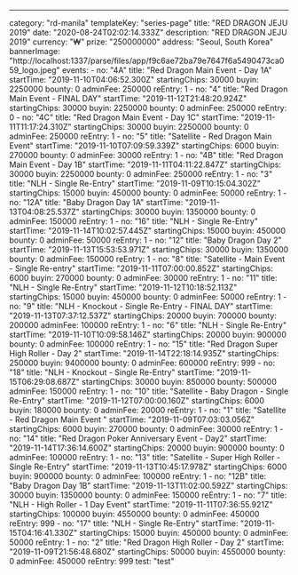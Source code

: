 ---
  category: "rd-manila"
  templateKey: "series-page"
  title: "RED DRAGON JEJU 2019"
  date: "2020-08-24T02:02:14.333Z"
  description: "RED DRAGON JEJU 2019"
  currency: "₩"
  prize: "250000000"
  address: "Seoul, South Korea"
  bannerImage: "http://localhost:1337/parse/files/app/f9c6ae72ba79e7647f6a5490473ca059_logo.jpeg"
  events: 
    - 
      no: "4A"
      title: "Red Dragon Main Event - Day 1A"
      startTime: "2019-11-10T04:06:52.300Z"
      startingChips: 30000
      buyin: 2250000
      bounty: 0
      adminFee: 250000
      reEntry: 1
    - 
      no: "4"
      title: "Red Dragon Main Event - FINAL DAY"
      startTime: "2019-11-12T21:48:20.924Z"
      startingChips: 30000
      buyin: 2250000
      bounty: 0
      adminFee: 250000
      reEntry: 0
    - 
      no: "4C"
      title: "Red Dragon Main Event - Day 1C"
      startTime: "2019-11-11T11:17:24.310Z"
      startingChips: 30000
      buyin: 2250000
      bounty: 0
      adminFee: 250000
      reEntry: 1
    - 
      no: "5"
      title: "Satellite - Red Dragon Main Event"
      startTime: "2019-11-10T07:09:59.339Z"
      startingChips: 6000
      buyin: 270000
      bounty: 0
      adminFee: 30000
      reEntry: 1
    - 
      no: "4B"
      title: "Red Dragon Main Event - Day 1B"
      startTime: "2019-11-11T04:11:22.847Z"
      startingChips: 30000
      buyin: 2250000
      bounty: 0
      adminFee: 250000
      reEntry: 1
    - 
      no: "3"
      title: "NLH - Single Re-Entry"
      startTime: "2019-11-09T10:15:04.302Z"
      startingChips: 15000
      buyin: 450000
      bounty: 0
      adminFee: 50000
      reEntry: 1
    - 
      no: "12A"
      title: "Baby Dragon Day 1A"
      startTime: "2019-11-13T04:08:25.537Z"
      startingChips: 30000
      buyin: 1350000
      bounty: 0
      adminFee: 150000
      reEntry: 1
    - 
      no: "16"
      title: "NLH - Single Re-Entry"
      startTime: "2019-11-14T10:02:57.445Z"
      startingChips: 15000
      buyin: 450000
      bounty: 0
      adminFee: 50000
      reEntry: 1
    - 
      no: "12"
      title: "Baby Dragon Day 2"
      startTime: "2019-11-13T15:53:53.971Z"
      startingChips: 30000
      buyin: 1350000
      bounty: 0
      adminFee: 150000
      reEntry: 1
    - 
      no: "8"
      title: "Satellite - Main Event - Single Re-entry"
      startTime: "2019-11-11T07:00:00.852Z"
      startingChips: 6000
      buyin: 270000
      bounty: 0
      adminFee: 30000
      reEntry: 1
    - 
      no: "11"
      title: "NLH - Single Re-Entry"
      startTime: "2019-11-12T10:18:52.113Z"
      startingChips: 15000
      buyin: 450000
      bounty: 0
      adminFee: 50000
      reEntry: 1
    - 
      no: "9"
      title: "NLH - Knockout - Single Re-Entry - FINAL DAY"
      startTime: "2019-11-13T07:37:12.537Z"
      startingChips: 20000
      buyin: 700000
      bounty: 200000
      adminFee: 100000
      reEntry: 1
    - 
      no: "6"
      title: "NLH - Single Re-Entry"
      startTime: "2019-11-10T10:09:58.146Z"
      startingChips: 20000
      buyin: 900000
      bounty: 0
      adminFee: 100000
      reEntry: 1
    - 
      no: "15"
      title: "Red Dragon Super High Roller - Day 2"
      startTime: "2019-11-14T22:18:14.935Z"
      startingChips: 250000
      buyin: 9400000
      bounty: 0
      adminFee: 600000
      reEntry: 999
    - 
      no: "18"
      title: "NLH - Knockout - Single Re-Entry"
      startTime: "2019-11-15T06:29:08.687Z"
      startingChips: 30000
      buyin: 850000
      bounty: 500000
      adminFee: 150000
      reEntry: 1
    - 
      no: "10"
      title: "Satellite - Baby Dragon - Single Re-Entry"
      startTime: "2019-11-12T07:00:00.160Z"
      startingChips: 6000
      buyin: 180000
      bounty: 0
      adminFee: 20000
      reEntry: 1
    - 
      no: "1"
      title: "Satellite - Red Dragon Main Event "
      startTime: "2019-11-09T07:03:03.056Z"
      startingChips: 6000
      buyin: 270000
      bounty: 0
      adminFee: 30000
      reEntry: 1
    - 
      no: "14"
      title: "Red Dragon Poker Anniversary Event - Day2"
      startTime: "2019-11-14T17:36:14.600Z"
      startingChips: 20000
      buyin: 900000
      bounty: 0
      adminFee: 100000
      reEntry: 1
    - 
      no: "13"
      title: "Satellite - Super High Roller - Single Re-Entry"
      startTime: "2019-11-13T10:45:17.978Z"
      startingChips: 6000
      buyin: 900000
      bounty: 0
      adminFee: 100000
      reEntry: 1
    - 
      no: "12B"
      title: "Baby Dragon Day 1B"
      startTime: "2019-11-13T11:02:00.592Z"
      startingChips: 30000
      buyin: 1350000
      bounty: 0
      adminFee: 150000
      reEntry: 1
    - 
      no: "7"
      title: "NLH - High Roller - 1 Day Event"
      startTime: "2019-11-11T07:36:55.921Z"
      startingChips: 100000
      buyin: 4550000
      bounty: 0
      adminFee: 450000
      reEntry: 999
    - 
      no: "17"
      title: "NLH - Single Re-Entry"
      startTime: "2019-11-15T04:16:41.330Z"
      startingChips: 15000
      buyin: 450000
      bounty: 0
      adminFee: 50000
      reEntry: 1
    - 
      no: "2"
      title: "Red Dragon High Roller - Day 2"
      startTime: "2019-11-09T21:56:48.680Z"
      startingChips: 50000
      buyin: 4550000
      bounty: 0
      adminFee: 450000
      reEntry: 999
  test: "test"
